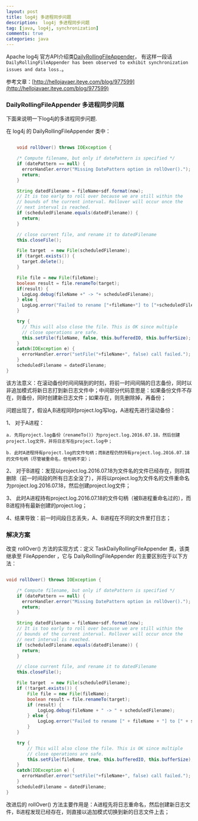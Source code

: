 ```yaml
---
layout: post
title: log4j 多进程同步问题
description:  log4j 多进程同步问题
tag: [java, log4j, synchronization]
comments: true
categories: java
---
```


Apache log4j 官方API介绍类[DailyRollingFileAppender](https://logging.apache.org/log4j/1.2/apidocs/org/apache/log4j/DailyRollingFileAppender.html)，
有这样一段话`DailyRollingFileAppender has been observed to exhibit synchronization issues and data loss.`。

参考文章：[http://hellojavaer.iteye.com/blog/977599](http://hellojavaer.iteye.com/blog/977599)

### DailyRollingFileAppender 多进程同步问题

下面来说明一下log4j的多进程同步问题.

<!-- more -->

在 log4j 的 DailyRollingFileAppender 类中：

```java

    void rollOver() throws IOException {

    /* Compute filename, but only if datePattern is specified */
    if (datePattern == null) {
      errorHandler.error("Missing DatePattern option in rollOver().");
      return;
    }

    String datedFilename = fileName+sdf.format(now);
    // It is too early to roll over because we are still within the
    // bounds of the current interval. Rollover will occur once the
    // next interval is reached.
    if (scheduledFilename.equals(datedFilename)) {
      return;
    }

    // close current file, and rename it to datedFilename
    this.closeFile();

    File target  = new File(scheduledFilename);
    if (target.exists()) {
      target.delete();
    }

    File file = new File(fileName);
    boolean result = file.renameTo(target);
    if(result) {
      LogLog.debug(fileName +" -> "+ scheduledFilename);
    } else {
      LogLog.error("Failed to rename ["+fileName+"] to ["+scheduledFilename+"].");
    }

    try {
      // This will also close the file. This is OK since multiple
      // close operations are safe.
      this.setFile(fileName, false, this.bufferedIO, this.bufferSize);
    }
    catch(IOException e) {
      errorHandler.error("setFile("+fileName+", false) call failed.");
    }
    scheduledFilename = datedFilename;
}

```

该方法意义：在滚动备份时间间隔到的时刻，将前一时间间隔的日志备份，同时以非追加模式将新日志打到新日志文件中；中间部分代码意思是：如果备份文件不存在，则备份，同时创建新日志文件；如果存在，则先删除掉，再备份；

问题出现了，假设A,B进程同时project.log写log，A进程先进行滚动备份：

1、 对于A进程：
    
    a. 先将project.log备份（renameTo()）为project.log.2016.07.18，然后创建project.log文件，并将日志写在project.log中；

    b. 此时A进程持有project.log的文件句柄；而B进程仍然持有project.log.2016.07.18的文件句柄（尽管被重命名，但句柄不变）；

2、 对于B进程：发现以project.log.2016.07.18为文件名的文件已经存在，则将其删除（前一时间段的所有日志全没了），并将以project.log为文件名的文件重命名为project.log.2016.07.18，然后创建project.log文件；

3、 此时A进程持有project.log.2016.07.18的文件句柄（被B进程重命名过的），而B进程持有最新创建的project.log；

4、结果导致：前一时间段日志丢失，A、B进程在不同的文件里打日志；


### 解决方案

改变 rollOver() 方法的实现方式：定义 TaskDailyRollingFileAppender 类，该类继承至 FileAppender ，它与 DailyRollingFileAppender 的主要区别在于以下方法：

```java

void rollOver() throws IOException {

    /* Compute filename, but only if datePattern is specified */
    if (datePattern == null) {
      errorHandler.error("Missing DatePattern option in rollOver().");
      return;
    }

    String datedFilename = fileName+sdf.format(now);
    // It is too early to roll over because we are still within the
    // bounds of the current interval. Rollover will occur once the
    // next interval is reached.
    if (scheduledFilename.equals(datedFilename)) {
      return;
    }

    // close current file, and rename it to datedFilename
    this.closeFile();

    File target  = new File(scheduledFilename);
    if (!target.exists()) {
        File file = new File(fileName);
        boolean result = file.renameTo(target);
        if (result) {
            LogLog.debug(fileName + " -> " + scheduledFilename);
        } else {
            LogLog.error("Failed to rename [" + fileName + "] to [" + scheduledFilename + "].");
        }
    }

    try {
        // This will also close the file. This is OK since multiple
        // close operations are safe.
        this.setFile(fileName, true, this.bufferedIO, this.bufferSize);
    }
    catch(IOException e) {
      errorHandler.error("setFile("+fileName+", false) call failed.");
    }
    scheduledFilename = datedFilename;
}


```

改进后的 rollOver() 方法主要作用是：A进程先将日志重命名，然后创建新日志文件，B进程发现已经存在，则直接以追加模式切换到新的日志文件上去；